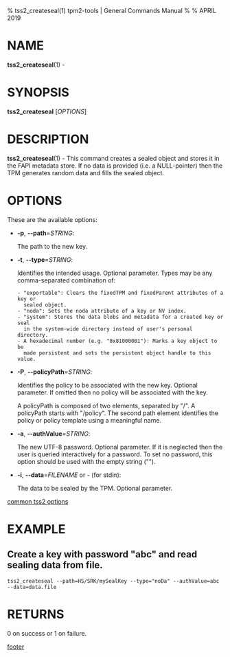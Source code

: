 % tss2_createseal(1) tpm2-tools | General Commands Manual
%
% APRIL 2019

# NAME

**tss2_createseal**(1) -

# SYNOPSIS

**tss2_createseal** [*OPTIONS*]

# DESCRIPTION

**tss2_createseal**(1) - This command creates a sealed object and stores it in the FAPI metadata store. If no data is provided (i.e. a NULL-pointer) then the TPM generates random data and fills the sealed object.

# OPTIONS

These are the available options:

  * **-p**, **\--path**=_STRING_:

    The path to the new key.

  * **-t**, **\--type**=_STRING_:

    Identifies the intended usage. Optional parameter.
    Types may be any comma-separated combination of:

        - "exportable": Clears the fixedTPM and fixedParent attributes of a key or
          sealed object.
        - "noda": Sets the noda attribute of a key or NV index.
        - "system": Stores the data blobs and metadata for a created key or seal
          in the system-wide directory instead of user's personal directory.
        - A hexadecimal number (e.g. "0x81000001"): Marks a key object to be
          made persistent and sets the persistent object handle to this value.

  * **-P**, **\--policyPath**=_STRING_:

    Identifies the policy to be associated with the new key. Optional parameter.
    If omitted then no policy will be associated with the key.

    A policyPath is composed of two elements, separated by "/". A policyPath
    starts with "/policy". The second path element identifies the policy
    or policy template using a meaningful name.

  * **-a**, **\--authValue**=_STRING_:

    The new UTF-8 password. Optional parameter. If it is neglected then the user
    is queried interactively for a password. To set no password, this option
    should be used with the empty string ("").

  * **-i**, **\--data**=_FILENAME_ or _-_ (for stdin):

    The data to be sealed by the TPM. Optional parameter.

[common tss2 options](common/tss2-options.md)

# EXAMPLE

## Create a key with password "abc" and read sealing data from file.
```
tss2_createseal --path=HS/SRK/mySealKey --type="noDa" --authValue=abc --data=data.file
```

# RETURNS

0 on success or 1 on failure.

[footer](common/footer.md)
